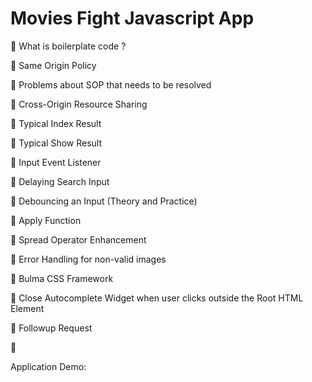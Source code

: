 
# Movies Fight Javascript App

📌 What is boilerplate code ?

📌 Same Origin Policy

📌 Problems about SOP that needs to be resolved

📌 Cross-Origin Resource Sharing

📌 Typical Index Result

📌 Typical Show Result

📌 Input Event Listener

📌 Delaying Search Input

📌 Debouncing an Input (Theory and Practice) 

📌 Apply Function

📌 Spread Operator Enhancement

📌 Error Handling for non-valid images

📌 Bulma CSS Framework

📌 Close Autocomplete Widget when user clicks outside the Root HTML Element

📌 Followup Request

📌 

Application Demo:

<!-- https://user-images.githubusercontent.com/69568555/136984006-75255039-839a-4ccf-979e-807576cf6ea3.mp4 -->







